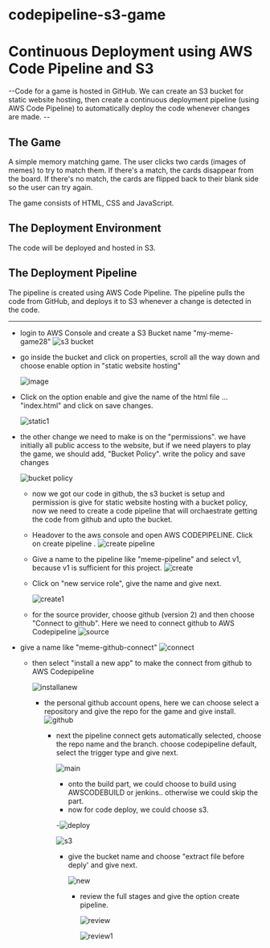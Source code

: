 # codepipeline-s3-game
# Continuous Deployment using AWS Code Pipeline and S3

--Code for a game is hosted in GitHub.  We can create an S3 bucket for static website hosting, then create a continuous deployment pipeline (using AWS Code Pipeline) to automatically deploy the code whenever changes are made. --

## The Game
A simple memory matching game.  The user clicks two cards (images of memes) to try to match them.  If there's a match, the cards disappear from the board.  If there's no match, the cards are flipped back to their blank side so the user can try again.

The game consists of HTML, CSS and JavaScript.

## The Deployment Environment
The code will be deployed and hosted in S3.

## The Deployment Pipeline
The pipeline is created using AWS Code Pipeline.  The pipeline pulls the code from GitHub, and deploys it to S3 whenever a change is detected in the code.

************************************
- login to AWS Console and create a S3 Bucket name "my-meme-game28"
  ![s3 bucket](https://github.com/nirmal-jack/codepipeline-s3-game/assets/170439621/76dfe03d-2e09-4987-9fbc-2a9e14e7fca2)

- go inside the bucket and click on properties, scroll all the way down and choose enable option in "static website hosting"


  ![image](https://github.com/nirmal-jack/codepipeline-s3-game/assets/170439621/647b53cd-363d-4324-adbd-844d272e8784)


- Click on the option enable and give the name of the html file ... "index.html" and click on save changes.

  ![static1](https://github.com/nirmal-jack/codepipeline-s3-game/assets/170439621/337dda31-7e1b-4c25-a740-beb551230242)


- the other change we need to make is on the "permissions". we have initially all public access to the website, but if we need players to play the game, we should add, "Bucket Policy". write the policy and save changes

  ![bucket policy](https://github.com/nirmal-jack/codepipeline-s3-game/assets/170439621/6e8e4b70-2d10-4c98-9eb3-cdfd04aae491)

  - now we got our code in github, the s3 bucket is setup and permission is give for static website hosting with a bucket policy, now we need to create a code pipeline that will orchaestrate getting the code from github and upto the bucket.
 
  - Headover to the aws console and open AWS CODEPIPELINE. Click on create pipeline
    .
    ![create pipeline](https://github.com/nirmal-jack/codepipeline-s3-game/assets/170439621/92daeb67-8076-4941-95d9-5facb021dd78)

  - Give a name to the pipeline like "meme-pipeline" and select v1, because v1 is sufficient for this project.
![create](https://github.com/nirmal-jack/codepipeline-s3-game/assets/170439621/ad95fda4-be95-4717-871b-c801d3d2a2d1)

    
  - Click on "new service role", give the name and give next.

    ![create1](https://github.com/nirmal-jack/codepipeline-s3-game/assets/170439621/7030135f-fba0-4d1e-ad30-905ca64224c8)


  - for the source provider, choose github (version 2) and then choose "Connect to github". Here we need to connect github to AWS Codepipeline
    ![source](https://github.com/nirmal-jack/codepipeline-s3-game/assets/170439621/ca4d1198-7b96-4892-8b61-b8b6225cca4d)

 - give a name like "meme-github-connect"
    ![connect](https://github.com/nirmal-jack/codepipeline-s3-game/assets/170439621/98ae0b43-0c71-4d33-adc1-de08d4b2e950)


    - then select "install a new app" to make the connect from github to AWS Codepipeline
   
      
      ![installanew](https://github.com/nirmal-jack/codepipeline-s3-game/assets/170439621/ee6ce4ac-4f08-49db-a19d-1c5ba4018a9c)

      - the personal github account opens, here we can choose select a repository and give the repo for the game and give install.
        ![github](https://github.com/nirmal-jack/codepipeline-s3-game/assets/170439621/e0a03940-66c0-4cb7-8f21-7e4ba4437402)

        - next the pipeline connect gets automatically selected, choose the repo name and the branch. choose codepipeline default, select the trigger type and give next.

          ![main](https://github.com/nirmal-jack/codepipeline-s3-game/assets/170439621/d8b772a2-18be-4ea3-984f-8ddf97be8493)

          - onto the build part, we could choose to build using AWSCODEBUILD or jenkins.. otherwise we could skip the part.
          - now for code deploy, we could choose s3.

          -![deploy](https://github.com/nirmal-jack/codepipeline-s3-game/assets/170439621/6a3e9cf1-1b35-4972-b3ca-5b9c3979f274)

          ![s3](https://github.com/nirmal-jack/codepipeline-s3-game/assets/170439621/509dcdfe-55c7-4a17-8083-cd34dfeebf79)

          - give the bucket name and choose "extract file before deply' and give next.


            ![new](https://github.com/nirmal-jack/codepipeline-s3-game/assets/170439621/98533399-bc66-4cb7-9f5f-88d392a13064)

            - review the full stages and give the option create pipeline.
           
              ![review](https://github.com/nirmal-jack/codepipeline-s3-game/assets/170439621/b7d990ea-256e-4290-b198-d15af55c0afb)

              ![review1](https://github.com/nirmal-jack/codepipeline-s3-game/assets/170439621/9711396a-f4ff-4c34-81c6-196544c85ab0)








      








